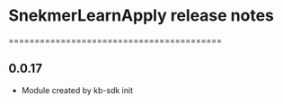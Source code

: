 # SnekmerLearnApply release notes
=========================================

0.0.17
-----
* Module created by kb-sdk init
